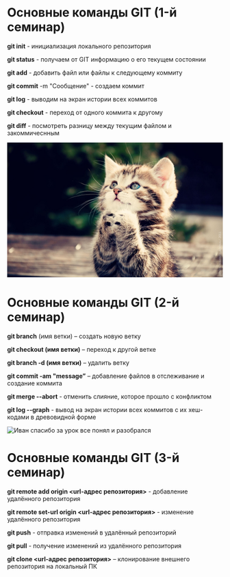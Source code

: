 # Основные команды GIT (1-й семинар)

**git init** - инициализация локального репозитория

**git status** - получаем от GIT информацию о его текущем состоянии

**git add** - добавить файл или файлы к следующему коммиту

**git commit** -m "Сообщение" - создаем коммит

**git log** - выводим на экран истории всех коммитов

**git checkout** - переход от одного коммита к другому

**git diff** - посмотреть разницу между текущим файлом и закоммичеснным

![Иллюстрация к проекту](Cot.jpeg)

# Основные команды GIT (2-й семинар)

**git branch** (имя ветки) – создать новую ветку

**git checkout (имя ветки)** – переход к другой ветке

**git branch -d (имя ветки)** – удалить ветку

**git commit -am "message”** – добавление файлов в отслеживание и создание коммита

**git merge --abort** - отменить слияние, которое прошло с конфликтом

**git log --graph** - вывод на экран истории всех коммитов с их хеш-кодами в древовидной форме

![Иван спасибо за урок все понял и разобрался](spasibo.jpg)  

# Основные команды GIT (3-й семинар)

**git remote add origin <url-адрес репозитория>** - добавление удалённого репозитория 

**git remote set-url origin <url-адрес репозитория>** - изменение удалённого репозитория

**git push** - отправка изменений в удалённый репозиторий

**git pull** - получение изменений из удалённого репозитория

**git clone <url-адрес репозитория>** – клонирование внешнего репозитория на  локальный ПК
